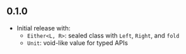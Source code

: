 ## 0.1.0

- Initial release with:
  - `Either<L, R>`: sealed class with `Left`, `Right`, and `fold`
  - `Unit`: void-like value for typed APIs
  